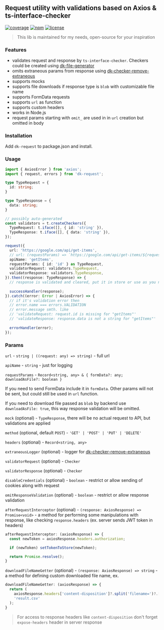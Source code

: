 ## Request utility with validations based on Axios & ts-interface-checker

[![coverage](https://img.shields.io/codecov/c/gh/dkazakov8/dk-request/master)](https://codecov.io/gh/dkazakov8/dk-request)
[![npm](https://img.shields.io/npm/v/dk-request)](https://www.npmjs.com/package/dk-request)
[![license](https://img.shields.io/npm/l/dk-request)](https://github.com/dkazakov8/dk-request/blob/master/LICENSE)

> This lib is maintained for my needs, open-source for your inspiration

### Features

- validates request and response by `ts-interface-checker`. Checkers could be created using
[dk-file-generator](https://github.com/dkazakov8/dk-file-generator)
- omits extraneous params from response using [dk-checker-remove-extraneous](https://github.com/dkazakov8/dk-checker-remove-extraneous)
- supports mocks
- supports file downloads if response type is `blob` with customizable file name
- supports FormData requests
- supports `url` as function
- supports custom headers
- works in Node.js
- request params starting with `omit_` are used in in `url` creation but omitted in body

### Installation

Add `dk-request` to package.json and install.

### Usage

```typescript
import { AxiosError } from 'axios';
import { request, errors } from 'dk-request';

type TypeRequest = {
  id: string;
}

type TypeResponse = {
  data: string;
}

// possibly auto-generated
const validators = t.createCheckers({
  TypeRequest: t.iface([], { id: 'string' }),
  TypeResponse: t.iface([], { data: 'string' }),
});

request({
  url: 'https://google.com/api/get-items',
  // url: (requestParams) => `https://google.com/api/get-items/${requestParams.id}`,
  apiName: 'getItems',
  requestParams: { id: 'id' } as TypeRequest,
  validatorRequest: validators.TypeRequest,
  validatorResponse: validators.TypeResponse,
}).then((response: TypeResponse) => {
  // response is validated and cleared, put it in store or use as you need
  
  successHandler(response);
}).catch((error: Error | AxiosError) => {
  // if it's validation error then
  // error.name === errors.VALIDATION
  // error.message smth. like 
  // 'validateRequest: request.id is missing for "getItems"'
  // 'validateResponse: response.data is not a string for "getItems"'
  
  errorHandler(error);
});
```

### Params

`url` - `string | ((request: any) => string)` - full url

`apiName` - `string` - just for logging

`requestParams` - `Record<string, any> & { formData?: any; downloadAsFile?: boolean }`

If you need to send FormData include it in `formData`. Other params will not be sent, but
could still be used in `url` function.

If you need to download file passed as `blob` by backend use `downloadAsFile: true`, this
way response validation will be omitted.

`mock` (optional) - `TypeResponse`, there will be no actual request to API, but validations are
applied

`method` (optional, default `POST`) - `'GET' | 'POST' | 'PUT' | 'DELETE'`

`headers` (optional) - `Record<string, any>`

`extraneousLogger` (optional) - logger for [dk-checker-remove-extraneous](https://github.com/dkazakov8/dk-checker-remove-extraneous)

`validatorRequest` (optional) - `Checker`

`validatorResponse` (optional) - `Checker`

`disableCredentials` (optional) - `boolean` - restrict or allow sending of cookies along with request

`omitResponseValidation` (optional) - `boolean` - restrict or allow response validation

`afterRequestInterceptor` (optional) - `(response: AxiosResponse) => Promise<void>` - a method for
performing some manipulations with response, like checking `response.headers` (ex. server sends
JWT token in headers)

```typescript
afterRequestInterceptor: (axiosResponse) => {
  const newToken = axiosResponse.headers.authorization;

  if (newToken) setTokenToStore(newToken);

  return Promise.resolve();
}
```

`downloadFileNameGetter` (optional) - `(response: AxiosResponse) => string` - a method for
defining custom downloaded file name, ex.

```typescript
downloadFileNameGetter: (axiosResponse) => {
  return (
    axiosResponse.headers['content-disposition']?.split('filename=')?.[1]?.replaceAll('"', '') ||
    'result.csv'
  );
}
```

> For access to response headers like `content-disposition` don't forget `expose-headers` header
> in server response
